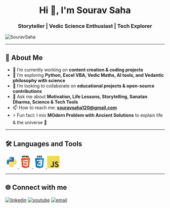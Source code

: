 <!-- Banner or Header -->
<h1 align="center">Hi 👋, I'm Sourav Saha</h1>
<h3 align="center">Storyteller | Vedic Science Enthusiast | Tech Explorer</h3>

<!-- Profile Views -->
<p align="left"> <img src="https://komarev.com/ghpvc/?username=SouravSaha&label=Profile%20views&color=0e75b6&style=flat" alt="SouravSaha" /> </p>

---

## 🚀 About Me  
- 🔭 I’m currently working on **content creation & coding projects**  
- 🌱 I’m exploring **Python, Excel VBA, Vedic Maths, AI tools, and Vedantic philosophy with science**  
- 👯 I’m looking to collaborate on **educational projects & open-source contributions**  
- 💬 Ask me about **Motivation, Life Lessons, Storytelling, Sanatan Dharma, Science & Tech Tools**  
- 📫 How to reach me: **souravsaha120@gmail.com**  
- ⚡ Fun fact: I mix **MOdern Problem with Ancient Solutions** to explain life & the universe 🌌  

---

## 🛠️ Languages and Tools  
<p align="left"> 
  <a href="https://www.python.org" target="_blank" rel="noreferrer"> <img src="https://raw.githubusercontent.com/devicons/devicon/master/icons/python/python-original.svg" alt="python" width="40" height="40"/> </a>
  <a href="https://www.w3.org/html/" target="_blank" rel="noreferrer"> <img src="https://raw.githubusercontent.com/devicons/devicon/master/icons/html5/html5-original-wordmark.svg" alt="html5" width="40" height="40"/> </a>
  <a href="https://www.w3schools.com/css/" target="_blank" rel="noreferrer"> <img src="https://raw.githubusercontent.com/devicons/devicon/master/icons/css3/css3-original-wordmark.svg" alt="css3" width="40" height="40"/> </a>
  <a href="https://developer.mozilla.org/en-US/docs/Web/JavaScript" target="_blank" rel="noreferrer"> <img src="https://raw.githubusercontent.com/devicons/devicon/master/icons/javascript/javascript-original.svg" alt="javascript" width="40" height="40"/> </a>
</p>

---

## 🌐 Connect with me  
<p align="left">
<a href="https://www.linkedin.com/in/iamsouravsaha" target="blank"><img align="center" src="https://raw.githubusercontent.com/rahuldkjain/github-profile-readme-generator/master/src/images/icons/Social/linked-in-alt.svg" alt="linkedin" height="30" width="40" /></a>
<a href="https://www.youtube.com/@amisojalok" target="blank"><img align="center" src="https://raw.githubusercontent.com/rahuldkjain/github-profile-readme-generator/master/src/images/icons/Social/youtube.svg" alt="youtube" height="30" width="40" /></a>
<a href="mailto:souravsaha120@gmail.com" target="blank"><img align="center" src="https://cdn-icons-png.flaticon.com/512/732/732200.png" alt="email" height="30" width="40" /></a>
</p>
